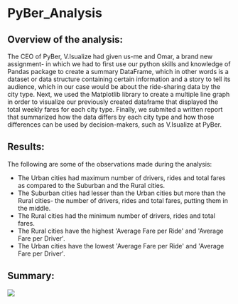 # PyBer_Analysis
## Overview of the analysis:
The CEO of PyBer, V.Isualize had given us-me and Omar, a brand new assignment- in which we had to first use our python skills and knowledge of Pandas package to create a 
summary DataFrame, which in other words is a dataset or data structure containing certain information and a story to tell its audience, which in our case would be about the ride-sharing data by the city type. Next, we used the Matplotlib library to create a multiple line graph in order to visualize our previously created dataframe that displayed the total weekly fares for each city type. Finally, we submited a written report that summarized how the data differs by each city type and how those differences can be used by decision-makers, such as V.Isualize at PyBer.
## Results:
The following are some of the observations made during the analysis:
* The Urban cities had maximum number of drivers, rides and total fares as compared to the Suburban and the Rural cities.
* The Suburban cities had lesser than the Urban cities but more than the Rural cities- the number of drivers, rides and total fares, putting them in the middle.
* The Rural cities had the minimum number of drivers, rides and total fares.
* The Rural cities have the highest 'Average Fare per Ride' and 'Average Fare per Driver'.
* The Urban cities have the lowest 'Average Fare per Ride' and 'Average Fare per Driver'.
## Summary:
![](PyBer_fare_summary.png)
